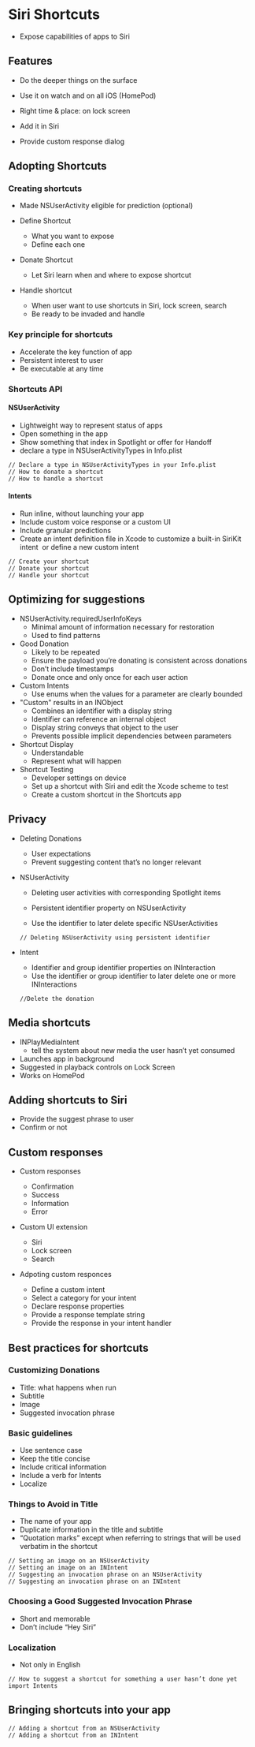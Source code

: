 # Siri Shortcuts

* Expose capabilities of apps to Siri



## Features

* Do the deeper things on the surface

* Use it on watch and on all iOS (HomePod)

* Right time & place: on lock screen

* Add it in Siri

* Provide custom response dialog




## Adopting Shortcuts

### Creating shortcuts

* Made NSUserActivity eligible for prediction (optional)

* Define Shortcut
  * What you want to expose
  * Define each one
* Donate Shortcut
  * Let Siri learn when and where to expose shortcut
* Handle shortcut
  * When user want to use shortcuts in Siri, lock screen, search
  * Be ready to be invaded and handle


### Key principle for shortcuts

* Accelerate the key function of app
* Persistent interest to user
* Be executable at any time

### Shortcuts API

#### NSUserActivity

* Lightweight way to represent status of apps 
* Open something in the app
* Show something that index in Spotlight or offer for Handoff 
* declare a type in NSUserActivityTypes in Info.plist

```
// Declare a type in NSUserActivityTypes in your Info.plist
// How to donate a shortcut
// How to handle a shortcut
```

#### Intents

* Run inline, without launching your app  
* Include custom voice response or a custom UI 
* Include granular predictions
* Create an intent definition file in Xcode to customize a built-in SiriKit intent  or define a new custom intent 

```
// Create your shortcut
// Donate your shortcut
// Handle your shortcut
```



## Optimizing for suggestions 

* NSUserActivity.requiredUserInfoKeys
  * Minimal amount of information necessary for restoration
  * Used to find patterns 
* Good Donation
  * Likely to be repeated
  * Ensure the payload you’re donating is consistent across donations
  * Don’t include timestamps
  * Donate once and only once for each user action 
* Custom Intents
  * Use enums when the values for a parameter are clearly bounded 
* "Custom" results in an INObject 
  * Combines an identifier with a display string
  * Identifier can reference an internal object
  * Display string conveys that object to the user
  * Prevents possible implicit dependencies between parameters
* Shortcut Display 
  * Understandable
  * Represent what will happen 
* Shortcut Testing 
  * Developer settings on device
  * Set up a shortcut with Siri and edit the Xcode scheme to test 
  * Create a custom shortcut in the Shortcuts app 



## Privacy  

* Deleting Donations 

  * User expectations
  * Prevent suggesting content that’s no longer relevant

* NSUserActivity

  * Deleting user activities with corresponding Spotlight items
  * Persistent identifier property on NSUserActivity

  * Use the identifier to later delete specific NSUserActivities 

  ```
  // Deleting NSUserActivity using persistent identifier
  ```

* Intent

  * Identifier and group identifier properties on INInteraction  
  * Use the identifier or group identifier to later delete one or more INInteractions 

  ```
  //Delete the donation
  ```

  

## Media shortcuts  

* INPlayMediaIntent
  * tell the system about new media the user hasn’t yet consumed 
* Launches app in background
* Suggested in playback controls on Lock Screen 
* Works on HomePod



## Adding shortcuts to Siri

* Provide the suggest phrase to user
* Confirm or not



## Custom responses

* Custom responses
  * Confirmation
  * Success
  * Information
  * Error

* Custom UI extension
  * Siri
  * Lock screen
  * Search

* Adpoting custom responces
  * Define a custom intent 
  * Select a category for your intent 
  * Declare response properties
  * Provide a response template string
  * Provide the response in your intent handler 



## Best practices for shortcuts 

### Customizing Donations

* Title: what happens when run
* Subtitle
* Image
* Suggested invocation phrase

### Basic guidelines

* Use sentence case
* Keep the title concise
* Include critical information
* Include a verb for Intents
* Localize 

### Things to Avoid in Title

* The name of your app
* Duplicate information in the title and subtitle 
* “Quotation marks” except when referring to strings that will be used verbatim in the shortcut 

```
// Setting an image on an NSUserActivity
// Setting an image on an INIntent
// Suggesting an invocation phrase on an NSUserActivity
// Suggesting an invocation phrase on an INIntent
```

### Choosing a Good Suggested Invocation Phrase 

* Short and memorable 
* Don’t include “Hey Siri” 

### Localization

* Not only in English

```
// How to suggest a shortcut for something a user hasn’t done yet
import Intents
```



## Bringing shortcuts into your app 

```
// Adding a shortcut from an NSUserActivity
// Adding a shortcut from an INIntent
```

